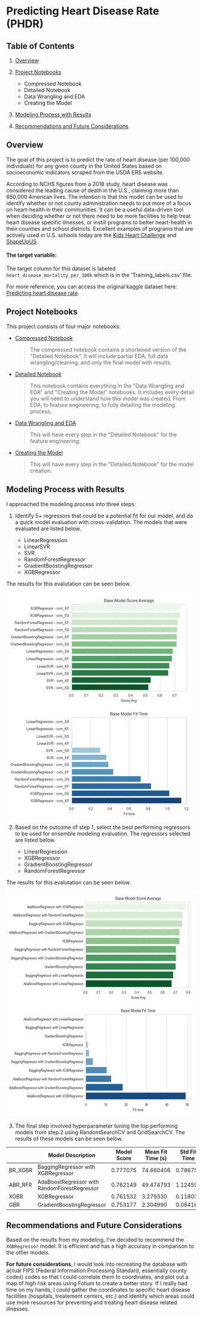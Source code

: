 # Predicting Heart Disease Rate (PHDR)

## Table of Contents
1. [Overview](#overview)
2. [Project Notebooks](#project-notebooks)
    - Compressed Notebook
    - Detailed Notebook
    - Data Wrangling and EDA
    - Creating the Model
  
3. [Modeling Process with Results](#modeling-process-with-results)
4. [Recommendations and Future Considerations](#recommendations-and-future-considerations)

## Overview
The goal of this project is to predict the rate of heart disease (per 100,000 individuals) for any given county in the United States based on socioeconomic indicators scraped from the USDA ERS website.

According to NCHS figures from a 2018 study, heart disease was considered the leading cause of death in the U.S., claiming more than 650,000 American lives. The intention is that this model can be used to identify whether or not county administration needs to put more of a focus on heart-health in their communities. It can be a useful data-driven tool when deciding whether or not there need to be more facilities to help treat heart disease specific illnesses, or instill programs to better heart-health in their counties and school districts. Excellent examples of programs that are actively used in U.S. schools today are the [Kids Heart Challenge](https://www.heart.org/en/professional/educator/school-programs/elementary-schools) and [ShapeUpUS](https://shapeupus.org/hip-hop-healthy-heart-program-for-children/).

#### The target variable:
The target column for this dataset is labeled `heart_disease_mortality_per_100k` which is in the 'Training_labels.csv' file.

For more reference, you can access the original kaggle dataset here: [Predicting heart disease rate](https://www.kaggle.com/nandvard/microsoft-data-science-capstone).

## Project Notebooks
This project consists of four major notebooks:

* [Compressed Notebook](https://github.com/samdomeier/Springboard-projects/blob/master/Predicting_Heart_Disease_Rate/PHDR_compressed_notebook.ipynb)
  > The compressed notebook contains a shortened version of the "Detailed Notebook". It will include partial EDA, full data wrangling/cleaning, and only the final model with results.
  
* [Detailed Notebook](https://github.com/samdomeier/Springboard-projects/blob/master/Predicting_Heart_Disease_Rate/PHDR_detailed_notebook.ipynb)
  > This notebook contains everything in the "Data Wrangling and EDA" and "Creating the Model" notebooks. It includes every detail you will need to understand how this model was created. From EDA, to feature engineering, to fully detailing the modeling process.
  
* [Data Wrangling and EDA](https://github.com/samdomeier/Springboard-projects/blob/master/Predicting_Heart_Disease_Rate/PHDR_data_wrangling_and_EDA.ipynb)
  > This will have every step in the "Detailed Notebook" for the feature engineering.

* [Creating the Model](https://github.com/samdomeier/Springboard-projects/blob/master/Predicting_Heart_Disease_Rate/PHDR_creating_the_model.ipynb)
  > This will have every step in the "Detailed Notebook" for the model creation.


## Modeling Process with Results
I approached the modeling process into three steps:

1. Identify 5+ regressors that could be a potential fit for our model, and do a quick model evaluation with cross-validation. The models that were evaluated are listed below.

    - LinearRegression
    - LinearSVR
    - SVR
    - RandomForestRegressor
    - GradientBoostingRegressor
    - XGBRegressor

The results for this evalutation can be seen below.
<p align="center">
  <img src="images/model_step1.png" width=550 height=600>
</p>

2. Based on the outcome of step 1, select the best performing regressors to be used for ensemble modeling evaluation. The regressors selected are listed below.

    - LinearRegression
    - XGBRegressor
    - GradientBoostingRegressor 
    - RandomForestRegressor

The results for this evalutation can be seen below.
<p align="center">
  <img src="images/model_step2.png" width=550 height=600>
</p>

3. The final step involved hyperparameter tuning the top performing models from step 2 using RandomSearchCV and GridSearchCV. The results of these models can be seen below.

|  | Model Description	| Model Score	| Mean Fit Time (s)	| Std Fit Time |
| --- | --- | --- | --- | --- |
| BR_XGBR	| BaggingRegressor with XGBRegressor	| 0.777075	| 74.660406	| 0.786755 |
| ABR_RFR	| AdaBoostRegressor with RandomForestRegressor	| 0.762149	| 49.474793	| 1.124591 |
| XGBR	| XGBRegressor	| 0.761532	| 3.279330	| 0.118036 |
| GBR	| GradientBoostingRegressor	| 0.753177	| 2.304990	| 0.084161 |


## Recommendations and Future Considerations

Based on the results from my modeling, I've decided to recommend the `XGBRegressor` model. It is efficient and has a high accuracy in comparison to the other models.

**For future considerations**, I would look into recreating the database with actual FIPS (Federal Information Processing Standard, essentially county codes) codes so that I could correlate them to coordinates, and plot out a map of high risk areas using Folium to create a better story. If I really had time on my hands, I could gather the coordinates to specific heart disease facilities (hospitals, treatement centers, etc.) and identify which areas could use more resources for preventing and treating heart disease related illnesses.
